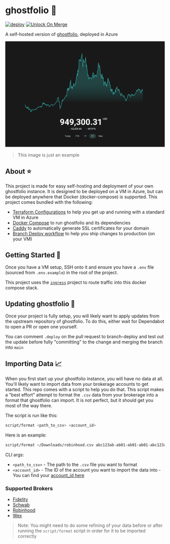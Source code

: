 # ghostfolio 👻

[![deploy](https://github.com/GrantBirki/ghostfolio/actions/workflows/deploy.yml/badge.svg)](https://github.com/GrantBirki/ghostfolio/actions/workflows/deploy.yml) [![Unlock On Merge](https://github.com/GrantBirki/ghostfolio/actions/workflows/unlock-on-merge.yml/badge.svg)](https://github.com/GrantBirki/ghostfolio/actions/workflows/unlock-on-merge.yml)

A self-hosted version of [ghostfolio](https://github.com/ghostfolio/ghostfolio), deployed in Azure

![demo](docs/assets/demo.png)

> This image is just an example

## About ⭐

This project is made for easy self-hosting and deployment of your own ghostfolio instance. It is designed to be deployed on a VM in Azure, but can be deployed anywhere that Docker (docker-compose) is supported. This project comes bundled with the following:

- [Terraform Configurations](./terraform) to help you get up and running with a standard VM in Azure
- [Docker Compose](./docker-compose.yml) to run ghostfolio and its dependencies
- [Caddy](./src/caddy) to automatically generate SSL certificates for your domain
- [Branch Deploy workflow](./.github/workflows/branch-deploy.yml) to help you ship changes to production (on your VM)

## Getting Started 🚀

Once you have a VM setup, SSH onto it and ensure you have a `.env` file (sourced from `.env.example`) in the root of the project.

This project uses the [`ingress`](https://github.com/grantbirki/ingress) project to route traffic into this docker compose stack.

## Updating ghostfolio 🔄

Once your project is fully setup, you will likely want to apply updates from the upstream repository of ghostfolio. To do this, either wait for Dependabot to open a PR or open one yourself.

You can comment `.deploy` on the pull request to branch-deploy and test out the update before fully "committing" to the change and merging the branch into `main`

## Importing Data 📈

When you first start up your ghostfolio instance, you will have no data at all. You'll likely want to import data from your brokerage accounts to get started. This repo comes with a script to help you do that. This script makes a "best effort" attempt to format the `.csv` data from your brokerage into a format that ghostfolio can import. It is not perfect, but it should get you most of the way there.

The script is run like this:

```bash
script/format <path_to_csv> <account_id>
```

Here is an example:

```bash
script/format ~/Downloads/robinhood.csv abc123ab-ab01-ab01-ab01-abc123abc123
```

CLI args:

- `<path_to_csv>` - The path to the `.csv` file you want to format
- `<account_id>` - The ID of the account you want to import the data into - You can find your [account_id here](https://github-production-user-asset-6210df.s3.amazonaws.com/23362539/269414808-bbf74937-d7f6-4dcd-af87-049bee2e29b9.png)

### Supported Brokers

- [Fidelity](./docs/imports/fidelity.md)
- [Schwab](./docs/imports/schwab.md)
- [Robinhood](./docs/imports/robinhood.md)
- [Wex](./docs/imports/wex.md)

> Note: You might need to do some refining of your data before or after running the `script/format` script in order for it to be imported correctly
